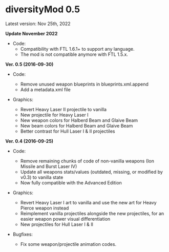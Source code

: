 # diversityMod 0.5

Latest version: Nov 25th, 2022

**Update November 2022**

- Code:
  - Compatibility with FTL 1.6.1+ to support any language.
  - The mod is not compatible anymore with FTL 1.5.x.

**Ver. 0.5 (2016-09-30)**

- Code:
  - Remove unused weapon blueprints in blueprints.xml.append
  - Add a metadata.xml file

- Graphics:
  - Revert Heavy Laser II projectile to vanilla
  - New projectile for Heavy Laser I
  - New weapon colors for Halberd Beam and Glaive Beam
  - New beam colors for Halberd Beam and Glaive Beam
  - Better contrast for Hull Laser I & II projectiles

**Ver. 0.4 (2016-09-25)**

- Code:
  - Remove remaining chunks of code of non-vanilla weapons (Ion Missile and Burst Laser IV)
  - Update all weapons stats/values (outdated, missing, or modified by v0.3) to vanilla state
  - Now fully compatible with the Advanced Edition
 
- Graphics:
  - Revert Heavy Laser I art to vanilla and use the new art for Heavy Pierce weapon instead
  - Reimplement vanilla projectiles alongside the new projectiles, for an easier weapon power visual differentiation
  - New projectiles for Hull Laser I & II
 
- Bugfixes:
  - Fix some weapon/projectile animation codes.